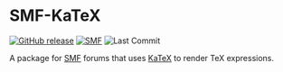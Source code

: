 # SMF-KaTeX

[![GitHub release](https://img.shields.io/github/release/Ezerous/SMF-KaTeX.svg)](https://github.com/Ezerous/SMF-KaTeX/releases)
[![SMF](https://img.shields.io/badge/SMF-1.1-blue.svg?style==flat)](https://simplemachines.org)
![Last Commit](https://img.shields.io/github/last-commit/Ezerous/SMF-KaTeX/master.svg?style=flat)

A package for [SMF](https://www.simplemachines.org/) forums that uses [KaTeX](https://katex.org/) to render TeX expressions.
